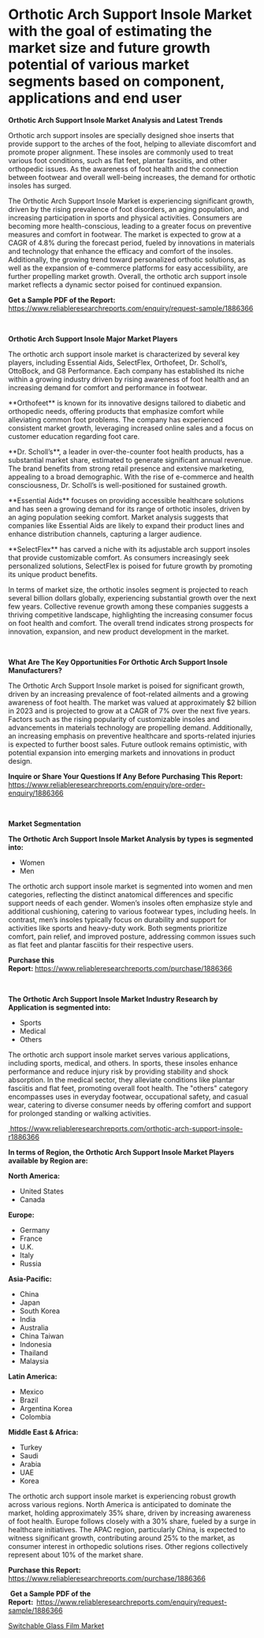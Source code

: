 <p><h1>Orthotic Arch Support Insole Market with the goal of estimating the market size and future growth potential of various market segments based on component, applications and end user</h1></p><p><strong>Orthotic Arch Support Insole Market Analysis and Latest Trends</strong></p>
<p><p>Orthotic arch support insoles are specially designed shoe inserts that provide support to the arches of the foot, helping to alleviate discomfort and promote proper alignment. These insoles are commonly used to treat various foot conditions, such as flat feet, plantar fasciitis, and other orthopedic issues. As the awareness of foot health and the connection between footwear and overall well-being increases, the demand for orthotic insoles has surged.</p><p>The Orthotic Arch Support Insole Market is experiencing significant growth, driven by the rising prevalence of foot disorders, an aging population, and increasing participation in sports and physical activities. Consumers are becoming more health-conscious, leading to a greater focus on preventive measures and comfort in footwear. The market is expected to grow at a CAGR of 4.8% during the forecast period, fueled by innovations in materials and technology that enhance the efficacy and comfort of the insoles. Additionally, the growing trend toward personalized orthotic solutions, as well as the expansion of e-commerce platforms for easy accessibility, are further propelling market growth. Overall, the orthotic arch support insole market reflects a dynamic sector poised for continued expansion.</p></p>
<p><strong>Get a Sample PDF of the Report:&nbsp;</strong> <a href="https://www.reliableresearchreports.com/enquiry/request-sample/1886366?utm_campaign=2327&utm_medium=2&utm_source=Github&utm_content=ia&utm_term=08022025&utm_id=orthotic-arch-support-insole">https://www.reliableresearchreports.com/enquiry/request-sample/1886366</a></p>
<p>&nbsp;</p>
<p><strong>Orthotic Arch Support Insole Major Market Players</strong></p>
<p><p>The orthotic arch support insole market is characterized by several key players, including Essential Aids, SelectFlex, Orthofeet, Dr. Scholl’s, OttoBock, and G8 Performance. Each company has established its niche within a growing industry driven by rising awareness of foot health and an increasing demand for comfort and performance in footwear.</p><p>**Orthofeet** is known for its innovative designs tailored to diabetic and orthopedic needs, offering products that emphasize comfort while alleviating common foot problems. The company has experienced consistent market growth, leveraging increased online sales and a focus on customer education regarding foot care. </p><p>**Dr. Scholl’s**, a leader in over-the-counter foot health products, has a substantial market share, estimated to generate significant annual revenue. The brand benefits from strong retail presence and extensive marketing, appealing to a broad demographic. With the rise of e-commerce and health consciousness, Dr. Scholl’s is well-positioned for sustained growth.</p><p>**Essential Aids** focuses on providing accessible healthcare solutions and has seen a growing demand for its range of orthotic insoles, driven by an aging population seeking comfort. Market analysis suggests that companies like Essential Aids are likely to expand their product lines and enhance distribution channels, capturing a larger audience.</p><p>**SelectFlex** has carved a niche with its adjustable arch support insoles that provide customizable comfort. As consumers increasingly seek personalized solutions, SelectFlex is poised for future growth by promoting its unique product benefits.</p><p>In terms of market size, the orthotic insoles segment is projected to reach several billion dollars globally, experiencing substantial growth over the next few years. Collective revenue growth among these companies suggests a thriving competitive landscape, highlighting the increasing consumer focus on foot health and comfort. The overall trend indicates strong prospects for innovation, expansion, and new product development in the market.</p></p>
<p>&nbsp;</p>
<p><strong>What Are The Key Opportunities For Orthotic Arch Support Insole Manufacturers?</strong></p>
<p><p>The Orthotic Arch Support Insole market is poised for significant growth, driven by an increasing prevalence of foot-related ailments and a growing awareness of foot health. The market was valued at approximately $2 billion in 2023 and is projected to grow at a CAGR of 7% over the next five years. Factors such as the rising popularity of customizable insoles and advancements in materials technology are propelling demand. Additionally, an increasing emphasis on preventive healthcare and sports-related injuries is expected to further boost sales. Future outlook remains optimistic, with potential expansion into emerging markets and innovations in product design.</p></p>
<p><strong>Inquire or Share Your Questions If Any Before Purchasing This Report:</strong> <a href="https://www.reliableresearchreports.com/enquiry/pre-order-enquiry/1886366?utm_campaign=2327&utm_medium=2&utm_source=Github&utm_content=ia&utm_term=08022025&utm_id=orthotic-arch-support-insole">https://www.reliableresearchreports.com/enquiry/pre-order-enquiry/1886366</a></p>
<p>&nbsp;</p>
<p><strong>Market Segmentation</strong></p>
<p><strong>The Orthotic Arch Support Insole Market Analysis by types is segmented into:</strong></p>
<p><ul><li>Women</li><li>Men</li></ul></p>
<p><p>The orthotic arch support insole market is segmented into women and men categories, reflecting the distinct anatomical differences and specific support needs of each gender. Women’s insoles often emphasize style and additional cushioning, catering to various footwear types, including heels. In contrast, men’s insoles typically focus on durability and support for activities like sports and heavy-duty work. Both segments prioritize comfort, pain relief, and improved posture, addressing common issues such as flat feet and plantar fasciitis for their respective users.</p></p>
<p><strong>Purchase this Report:&nbsp;</strong><a href="https://www.reliableresearchreports.com/purchase/1886366?utm_campaign=2327&utm_medium=2&utm_source=Github&utm_content=ia&utm_term=08022025&utm_id=orthotic-arch-support-insole">https://www.reliableresearchreports.com/purchase/1886366</a></p>
<p>&nbsp;</p>
<p><strong>The Orthotic Arch Support Insole Market Industry Research by Application is segmented into:</strong></p>
<p><ul><li>Sports</li><li>Medical</li><li>Others</li></ul></p>
<p><p>The orthotic arch support insole market serves various applications, including sports, medical, and others. In sports, these insoles enhance performance and reduce injury risk by providing stability and shock absorption. In the medical sector, they alleviate conditions like plantar fasciitis and flat feet, promoting overall foot health. The "others" category encompasses uses in everyday footwear, occupational safety, and casual wear, catering to diverse consumer needs by offering comfort and support for prolonged standing or walking activities.</p></p>
<p><a href="https://www.reliableresearchreports.com/orthotic-arch-support-insole-r1886366?utm_campaign=2327&utm_medium=2&utm_source=Github&utm_content=ia&utm_term=08022025&utm_id=orthotic-arch-support-insole">&nbsp;https://www.reliableresearchreports.com/orthotic-arch-support-insole-r1886366</a></p>
<p><strong>In terms of Region, the Orthotic Arch Support Insole Market Players available by Region are:</strong></p>
<p>
    <p> <strong> North America: </strong>
        <ul>
            <li>United States</li>
            <li>Canada</li>
        </ul>
        </p> 
    <p> <strong> Europe: </strong>
        <ul>
            <li>Germany</li>
            <li>France</li>
            <li>U.K.</li>
            <li>Italy</li>
            <li>Russia</li>
        </ul>
        </p> 
    <p> <strong> Asia-Pacific: </strong>
        <ul>
            <li>China</li>
            <li>Japan</li>
            <li>South Korea</li>
            <li>India</li>
            <li>Australia</li>
            <li>China Taiwan</li>
            <li>Indonesia</li>
            <li>Thailand</li>
            <li>Malaysia</li>
        </ul>
        </p> 
    <p> <strong> Latin America: </strong>
        <ul>
            <li>Mexico</li>
            <li>Brazil</li>
            <li>Argentina Korea</li>
            <li>Colombia</li>
        </ul>
        </p> 
    <p> <strong> Middle East & Africa: </strong>
        <ul>
            <li>Turkey</li>
            <li>Saudi</li>
            <li>Arabia</li>
            <li>UAE</li>
            <li>Korea</li>
        </ul>
    </p>
    </p>
<p><p>The orthotic arch support insole market is experiencing robust growth across various regions. North America is anticipated to dominate the market, holding approximately 35% share, driven by increasing awareness of foot health. Europe follows closely with a 30% share, fueled by a surge in healthcare initiatives. The APAC region, particularly China, is expected to witness significant growth, contributing around 25% to the market, as consumer interest in orthopedic solutions rises. Other regions collectively represent about 10% of the market share.</p></p>
<p><strong>Purchase this Report: </strong><a href="https://www.reliableresearchreports.com/purchase/1886366?utm_campaign=2327&utm_medium=2&utm_source=Github&utm_content=ia&utm_term=08022025&utm_id=orthotic-arch-support-insole">https://www.reliableresearchreports.com/purchase/1886366</a></p>
<p>&nbsp;<strong>Get a Sample PDF of the Report:&nbsp;&nbsp;</strong><a href="https://www.reliableresearchreports.com/enquiry/request-sample/1886366?utm_campaign=2327&utm_medium=2&utm_source=Github&utm_content=ia&utm_term=08022025&utm_id=orthotic-arch-support-insole">https://www.reliableresearchreports.com/enquiry/request-sample/1886366</a></p>
<p><strong></strong></p>
<p><p><a href="https://github.com/ilonaenterline65/Market-Research-Report-List-1/blob/main/switchable-glass-film-market.md?utm_campaign=2327&utm_medium=2&utm_source=Github&utm_content=ia&utm_term=08022025&utm_id=orthotic-arch-support-insole">Switchable Glass Film Market</a></p></p>